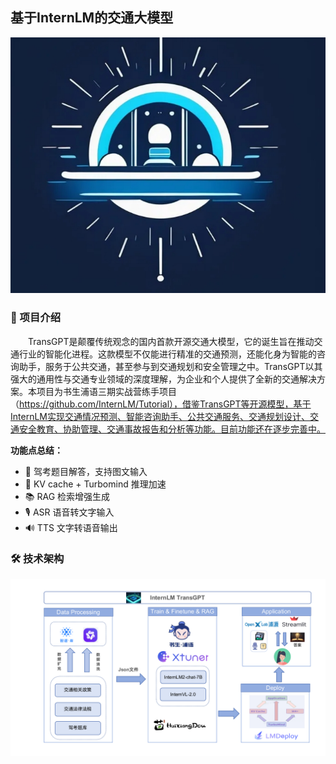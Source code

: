 ## 基于InternLM的交通大模型

<div align=center><img src="/assets/logo.png"></div>

### 📢 项目介绍

　　TransGPT是颠覆传统观念的国内首款开源交通大模型，它的诞生旨在推动交通行业的智能化进程。这款模型不仅能进行精准的交通预测，还能化身为智能的咨询助手，服务于公共交通，甚至参与到交通规划和安全管理之中。TransGPT以其强大的通用性与交通专业领域的深度理解，为企业和个人提供了全新的交通解决方案。本项目为书生浦语三期实战营练手项目（https://github.com/InternLM/Tutorial），借鉴TransGPT等开源模型，基于InternLM实现交通情况预测、智能咨询助手、公共交通服务、交通规划设计、交通安全教育、协助管理、交通事故报告和分析等功能。目前功能还在逐步完善中。

 **功能点总结：**

- 📜 驾考题目解答，支持图文输入
- 🚀 KV cache + Turbomind 推理加速
- 📚 RAG 检索增强生成
- 🎙️ ASR 语音转文字输入
- 🔊 TTS 文字转语音输出

### 🛠  技术架构
<img src="/assets/trans_arch.png">